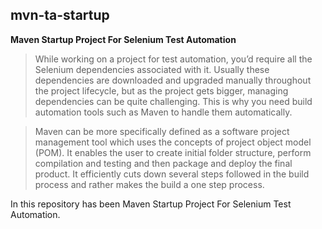 ## mvn-ta-startup
**Maven Startup Project For Selenium Test Automation**

> While working on a project for test automation, you’d require all the Selenium dependencies associated with it. Usually these dependencies are downloaded and upgraded manually throughout the project lifecycle, but as the project gets bigger, managing dependencies can be quite challenging. This is why you need build automation tools such as Maven to handle them automatically.

> Maven can be more specifically defined as a software project management tool which uses the concepts of project object model (POM). It enables the user to create initial folder structure, perform compilation and testing and then package and deploy the final product. It efficiently cuts down several steps followed in the build process and rather makes the build a one step process.

In this repository has been Maven Startup Project For Selenium Test Automation.
